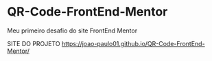 # QR-Code-FrontEnd-Mentor
Meu primeiro desafio do site FrontEnd Mentor

SITE DO PROJETO
https://joao-paulo01.github.io/QR-Code-FrontEnd-Mentor/
